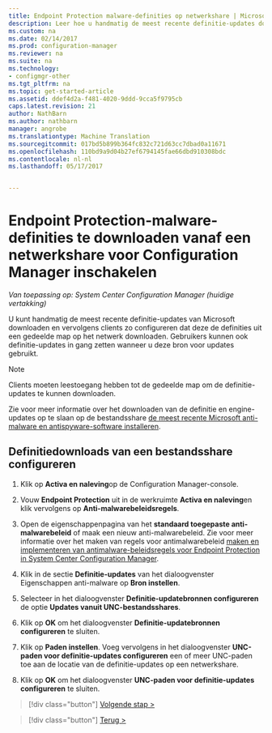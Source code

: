 ```yaml
---
title: Endpoint Protection malware-definities op netwerkshare | Microsoft-documenten
description: Leer hoe u handmatig de meest recente definitie-updates downloaden van Microsoft en Configureer clients voor het downloaden van deze definities.
ms.custom: na
ms.date: 02/14/2017
ms.prod: configuration-manager
ms.reviewer: na
ms.suite: na
ms.technology:
- configmgr-other
ms.tgt_pltfrm: na
ms.topic: get-started-article
ms.assetid: ddef4d2a-f481-4020-9ddd-9cca5f9795cb
caps.latest.revision: 21
author: NathBarn
ms.author: nathbarn
manager: angrobe
ms.translationtype: Machine Translation
ms.sourcegitcommit: 017bd5b899b364fc832c721d63cc7dbad0a11671
ms.openlocfilehash: 110bd9a9d04b27ef6794145fae66dbd910308bdc
ms.contentlocale: nl-nl
ms.lasthandoff: 05/17/2017


---
```


# <a name="enable-endpoint-protection-malware-definitions-to-download-from-a-network-share-for-configuration-manager"></a>Endpoint Protection-malware-definities te downloaden vanaf een netwerkshare voor Configuration Manager inschakelen

*Van toepassing op: System Center Configuration Manager (huidige vertakking)*

 U kunt handmatig de meest recente definitie-updates van Microsoft downloaden en vervolgens clients zo configureren dat deze de definities uit een gedeelde map op het netwerk downloaden. Gebruikers kunnen ook definitie-updates in gang zetten wanneer u deze bron voor updates gebruikt.

> [!NOTE]
>  Clients moeten leestoegang hebben tot de gedeelde map om de definitie-updates te kunnen downloaden.

 Zie voor meer informatie over het downloaden van de definitie en engine-updates op te slaan op de bestandsshare [de meest recente Microsoft anti-malware en antispyware-software installeren](http://www.microsoft.com/security/portal/Definitions/HowToForeFront.aspx).

## <a name="to-configure-definition-downloads-from-a-file-share"></a>Definitiedownloads van een bestandsshare configureren

1.  Klik op **Activa en naleving**op de Configuration Manager-console.

2.  Vouw **Endpoint Protection** uit in de werkruimte **Activa en naleving**en klik vervolgens op **Anti-malwarebeleidsregels**.

3.  Open de eigenschappenpagina van het **standaard toegepaste anti-malwarebeleid** of maak een nieuw anti-malwarebeleid. Zie voor meer informatie over het maken van regels voor antimalwarebeleid [maken en implementeren van antimalware-beleidsregels voor Endpoint Protection in System Center Configuration Manager](endpoint-antimalware-policies.md).

4.  Klik in de sectie **Definitie-updates** van het dialoogvenster Eigenschappen anti-malware op **Bron instellen**.

5.  Selecteer in het dialoogvenster **Definitie-updatebronnen configureren** de optie **Updates vanuit UNC-bestandsshares**.

6.  Klik op **OK** om het dialoogvenster **Definitie-updatebronnen configureren** te sluiten.

7.  Klik op **Paden instellen**. Voeg vervolgens in het dialoogvenster **UNC-paden voor definitie-updates configureren** een of meer UNC-paden toe aan de locatie van de definitie-updates op een netwerkshare.

8.  Klik op **OK** om het dialoogvenster **UNC-paden voor definitie-updates configureren** te sluiten.


> [!div class="button"]
[Volgende stap >](endpoint-antimalware-policies.md)

> [!div class="button"]
[Terug >](endpoint-configure-alerts.md)

